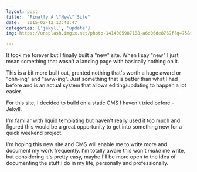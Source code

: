 ```yaml
---
layout: post
title:  "Finally A \"New\" Site"
date:   2015-02-12 13:40:47
categories: ['jekyll', 'update']
img: https://unsplash.imgix.net/photo-1414005987108-a6d06de8769f?q=75&fm=jpg&s=b37798a9dbd0c8884af2261b518970e3

---
```

It took me forever but I finally built a "new" site. When I say "new" I just mean something that wasn't a landing page with basically nothing on it. 

This is a bit more built out, granted nothing that's worth a huge award or "ohh-ing" and "aww-ing". Just something that is better than what I had before and is an actual system that allows editing/updating to happen a lot easier. 

For this site, I decided to build on a static CMS I haven't tried before - Jekyll. 

I'm familar with liquid templating but haven't really used it too much and figured this would be a great opportunity to get into something new for a quick weekend project. 

I'm hoping this new site and CMS will enable me to write more and document my work frequently. I'm totally aware this won't *make* me write, but considering it's pretty easy, maybe I'll be more open to the idea of documenting the stuff I do in my life, personally and professionally. 